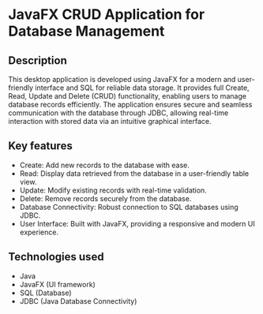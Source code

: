 # JavaFX CRUD Application for Database Management
## Description
This desktop application is developed using JavaFX for a modern and user-friendly interface and SQL for reliable data storage. It provides full 
Create, Read, Update and Delete (CRUD) functionality, enabling users to manage database records efficiently. The application ensures secure and 
seamless communication with the database through JDBC, allowing real-time interaction with stored data via an intuitive graphical interface.

## Key features
- Create: Add new records to the database with ease.
- Read: Display data retrieved from the database in a user-friendly table view.
- Update: Modify existing records with real-time validation.
- Delete: Remove records securely from the database.
- Database Connectivity: Robust connection to SQL databases using JDBC.
- User Interface: Built with JavaFX, providing a responsive and modern UI experience.
  
## Technologies used
- Java
- JavaFX (UI framework)
- SQL (Database)
- JDBC (Java Database Connectivity)

